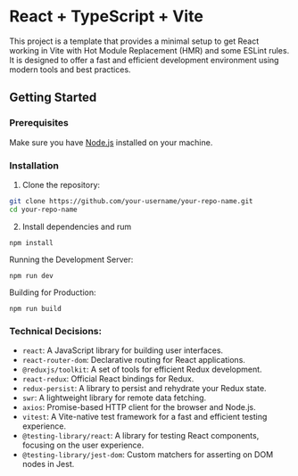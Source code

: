 # React + TypeScript + Vite

This project is a template that provides a minimal setup to get React working in Vite with Hot Module Replacement (HMR) and some ESLint rules. It is designed to offer a fast and efficient development environment using modern tools and best practices.

## Getting Started

### Prerequisites

Make sure you have [Node.js](https://nodejs.org/) installed on your machine.

### Installation

1. Clone the repository:

```sh
git clone https://github.com/your-username/your-repo-name.git
cd your-repo-name
```

2. Install dependencies and rum

```
npm install
```

Running the Development Server:

```
npm run dev
```

Building for Production:

```
npm run build
```

### Technical Decisions:

- `react`: A JavaScript library for building user interfaces.
- `react-router-dom`: Declarative routing for React applications.
- `@reduxjs/toolkit`: A set of tools for efficient Redux development.
- `react-redux`: Official React bindings for Redux.
- `redux-persist`: A library to persist and rehydrate your Redux state.
- `swr`: A lightweight library for remote data fetching.
- `axios`: Promise-based HTTP client for the browser and Node.js.
- `vitest`: A Vite-native test framework for a fast and efficient testing experience.
- `@testing-library/react`: A library for testing React components, focusing on the user experience.
- `@testing-library/jest-dom`: Custom matchers for asserting on DOM nodes in Jest.
